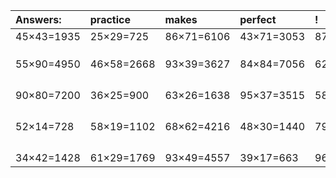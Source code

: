 | Answers: | practice | makes | perfect | ! |
| :--- | :--- | :--- | :--- | :--- |
| 45×43=1935 | 25×29=725 | 86×71=6106 | 43×71=3053 | 87×84=7308 | 
|   |   |   |   |   | 
|   |   |   |   |   | 
|   |   |   |   |   | 
| 55×90=4950 | 46×58=2668 | 93×39=3627 | 84×84=7056 | 62×22=1364 | 
|   |   |   |   |   | 
|   |   |   |   |   | 
|   |   |   |   |   | 
|   |   |   |   |   | 
| 90×80=7200 | 36×25=900 | 63×26=1638 | 95×37=3515 | 58×98=5684 | 
|   |   |   |   |   | 
|   |   |   |   |   | 
|   |   |   |   |   | 
|   |   |   |   |   | 
| 52×14=728 | 58×19=1102 | 68×62=4216 | 48×30=1440 | 79×94=7426 | 
|   |   |   |   |   | 
|   |   |   |   |   | 
|   |   |   |   |   | 
|   |   |   |   |   | 
| 34×42=1428 | 61×29=1769 | 93×49=4557 | 39×17=663 | 96×54=5184 | 
